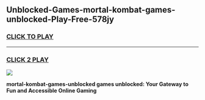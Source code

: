 
## Unblocked-Games-mortal-kombat-games-unblocked-Play-Free-578jy
<h3>
<a href="https://premium76.site?title=mortal-kombat-games-unblocked&ref=09A">CLICK TO PLAY</a></h3>
<hr>

<h3>
<a href="https://premium76.site?title=mortal-kombat-games-unblocked&ref=09A">CLICK 2 PLAY</a>
  
</h3>

<a href="https://premium76.site?title=mortal-kombat-games-unblocked&ref=09A"><img src="https://clearcache.store/games.png"></a>


**mortal-kombat-games-unblocked games unblocked: Your Gateway to Fun and Accessible Online Gaming**

